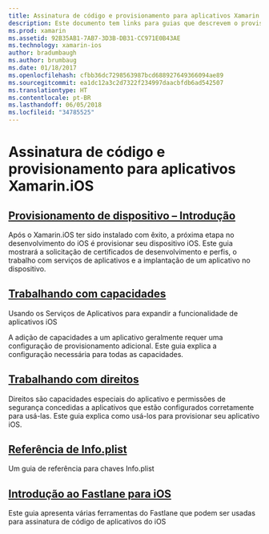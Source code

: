 ```yaml
---
title: Assinatura de código e provisionamento para aplicativos Xamarin.iOS
description: Este documento tem links para guias que descrevem o provisionamento de dispositivos, o trabalho com recursos, o trabalho com direitos, o arquivo Info.plist e o fastlane.
ms.prod: xamarin
ms.assetid: 92B35AB1-7AB7-3D3B-DB31-CC971E0B43AE
ms.technology: xamarin-ios
author: bradumbaugh
ms.author: brumbaug
ms.date: 01/18/2017
ms.openlocfilehash: cfbb36dc7298563987bcd688927649366094ae89
ms.sourcegitcommit: ea1dc12a3c2d7322f234997daacbfdb6ad542507
ms.translationtype: HT
ms.contentlocale: pt-BR
ms.lasthandoff: 06/05/2018
ms.locfileid: "34785525"
---
```

# <a name="code-signing-and-provisioning-for-xamarinios-apps"></a>Assinatura de código e provisionamento para aplicativos Xamarin.iOS

## <a name="device-provisioning--introductioniosget-startedinstallationdevice-provisioningindexmd"></a>[Provisionamento de dispositivo – Introdução](~/ios/get-started/installation/device-provisioning/index.md)

Após o Xamarin.iOS ter sido instalado com êxito, a próxima etapa no desenvolvimento do iOS é provisionar seu dispositivo iOS. Este guia mostrará a solicitação de certificados de desenvolvimento e perfis, o trabalho com serviços de aplicativos e a implantação de um aplicativo no dispositivo.

## <a name="working-with-capabilitiescapabilitiesindexmd"></a>[Trabalhando com capacidades](capabilities/index.md)

Usando os Serviços de Aplicativos para expandir a funcionalidade de aplicativos iOS

A adição de capacidades a um aplicativo geralmente requer uma configuração de provisionamento adicional. Este guia explica a configuração necessária para todas as capacidades.

## <a name="working-with-entitlementsentitlementsmd"></a>[Trabalhando com direitos](entitlements.md)

Direitos são capacidades especiais do aplicativo e permissões de segurança concedidas a aplicativos que estão configurados corretamente para usá-las. Este guia explica como usá-los para provisionar seu aplicativo iOS.

## <a name="infoplist-referenceinfoplist-referencemd"></a>[Referência de Info.plist](infoplist-reference.md)

Um guia de referência para chaves Info.plist

## <a name="introduction-to-fastlane-for-iosiosdeploy-testprovisioningfastlaneindexmd"></a>[Introdução ao Fastlane para iOS](~/ios/deploy-test/provisioning/fastlane/index.md)

Este guia apresenta várias ferramentas do Fastlane que podem ser usadas para assinatura de código de aplicativos do iOS

